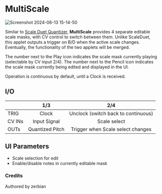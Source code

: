 # MultiScale

![Screenshot 2024-06-13 15-14-50](https://github.com/djphazer/O_C-Phazerville/assets/109086194/bcdb67e0-b545-4386-b35d-8270a87b00a7)

Similar to [Scale Duet Quantizer](Scale-Duet-Quantizer), **MultiScale** provides 4 separate editable scale masks, with CV control to switch between them. Unlike ScaleDuet, this applet outputs a trigger on B/D when the active scale changes. Eventually, the functionality of the two applets will be merged.

The number next to the Play icon indicates the scale mask currently playing (selectable by CV input 2/4). The number next to the Pencil icon indicates the scale mask currently being edited and displayed in the UI.

Operation is continuous by default, until a Clock is received.

## I/O

|        | 1/3 | 2/4 |
| ------ | :-: | :-: |
| TRIG   | Clock | Unclock (switch back to continuous) |
| CV INs | Input Signal | Scale select |
| OUTs   | Quantized Pitch | Trigger when Scale select changes |

## UI Parameters
- Scale selection for edit
- Enable/disable notes in currently editable mask

### Credits
Authored by zerbian
